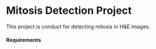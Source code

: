 # Mitosis Detection Project

This project is conduct for detecting mitosis in H&E images.

#### Requirements

